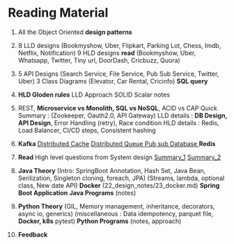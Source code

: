 # Reading Material

1. All the Object Oriented **design patterns**

2. 8 LLD designs (Bookmyshow, Uber, Flipkart, Parking Lot, Chess, Imdb, Netflix, Notification)
   9 HLD designs **read** (Bookmyshow, Uber, Whatsapp, Twitter, Tiny url, DoorDash, Cricbuzz, Quora)

3. 5 API Designs (Search Service, File Service, Pub Sub Service, Twitter, Uber)
   3 Class Diagrams (Elevator, Car Rental, Cricinfo)
   **SQL query**

4. **HLD Gloden rules**
   LLD Approach
   SOLID Scalar notes

5. REST, **Microservice vs Monolith, SQL vs NoSQL**, ACID vs CAP
   Quick Summary : (Zookeeper, Oauth2.0, API Gateway)
   LLD details : **DB Design, API Design**, Error Handling (retry), Race condition
   HLD details : Redis, Load Balancer, CI/CD steps, Consistent hashing

6. **Kafka**
   [Distributed Cache](../systemdesign/03_High_level_design/19_distrubuted_cache/01_intro.md)
   [Distributed Queue ](../systemdesign/03_High_level_design/20_distributed_queue/01_intro.md)
   [Pub sub           ](../systemdesign/03_High_level_design/21_pub_sub/01_intro.md)
   [Database          ](../systemdesign/03_High_level_design/30_databases/01_intro.md)
   **Redis**

7. **Read** High level questions from System design
    [Summary_1](27_summary/01_summary_of_HLD.md)
    [Summary_2](27_summary/02_summary_of_components.md)

8. **Java Theory** 
   (Intro: SpringBoot Annotation, Hash Set, Java Bean, Serilization, Singleton cloning, foreach, JPA)
   (Streams, lambda, optional class, New date API)
   **Docker** (22_design_notes/23_docker.md)
   **Spring Boot Application**
   **Java Programs** (notes)
   
9. **Python Theory**
   (GIL, Memory management, inheritance, decorators, async io, generics)
   (miscellaneous : Data idempotency, parquet file, **Docker, k8s** pytest)
   **Python Programs** (notes, approach)

10. **Feedback**
